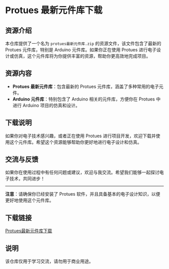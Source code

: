 # Protues 最新元件库下载

## 资源介绍

本仓库提供了一个名为 `protues最新元件库.zip` 的资源文件，该文件包含了最新的 Protues 元件库，特别是 Arduino 元件库。如果你正在使用 Protues 进行电子设计或仿真，这个元件库将为你提供丰富的资源，帮助你更高效地完成项目。

## 资源内容

- **Protues 最新元件库**：包含最新的 Protues 元件库，涵盖了多种常用的电子元件。
- **Arduino 元件库**：特别包含了 Arduino 相关的元件库，方便你在 Protues 中进行 Arduino 项目的仿真和设计。

## 下载说明

如果你对电子技术感兴趣，或者正在使用 Protues 进行项目开发，欢迎下载并使用这个元件库。希望这个资源能够帮助你更好地进行电子设计和仿真。

## 交流与反馈

如果你在使用过程中有任何问题或建议，欢迎与我交流。希望我们能够一起探讨电子技术，共同进步！

---

**注意**：请确保你已经安装了 Protues 软件，并且具备基本的电子设计知识，以便更好地使用这个元件库。

## 下载链接
[Protues最新元件库下载](https://pan.quark.cn/s/a6372c917480)

## 说明

该仓库仅用于学习交流，请勿用于商业用途。
